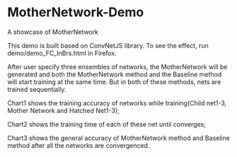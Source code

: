 # MotherNetwork-Demo
A showcase of MotherNetwork

This demo is built based on ConvNetJS library. To see the effect, run demo/demo_FC_InBrs.html in Firefox.

After user specify three ensembles of networks, the MotherNetwork will be generated and both the MotherNetwork method and the Baseline method will start training at the same time. But in both of these methods, nets are trained sequentially.


Chart1 shows the training accuracy of networks while training(Child net1-3, Mother Network and Hatched Net1-3);

Chart2 shows the training time of each of these net until converges;

Chart3 shows the general accuracy of MotherNetwork method and Baseline method after all the networks are convergenced.
